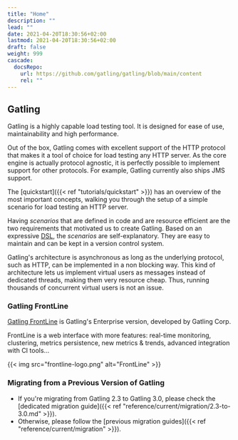 ```yaml
---
title: "Home"
description: ""
lead: ""
date: 2021-04-20T18:30:56+02:00
lastmod: 2021-04-20T18:30:56+02:00
draft: false
weight: 999
cascade:
  docsRepo:
    url: https://github.com/gatling/gatling/blob/main/content
    rel: ""
---
```


## Gatling

Gatling is a highly capable load testing tool.
It is designed for ease of use, maintainability and high performance.


Out of the box, Gatling comes with excellent support of the HTTP protocol that makes it a tool of choice for load testing any HTTP server.
As the core engine is actually protocol agnostic, it is perfectly possible to implement support for other protocols.
For example, Gatling currently also ships JMS support.

The [quickstart]({{< ref "tutorials/quickstart" >}}) has an overview of the most important concepts, walking you through the setup of a simple scenario for load testing an HTTP server.

Having *scenarios* that are defined in code and are resource efficient are the two requirements that motivated us to create Gatling. Based on an expressive [DSL](http://en.wikipedia.org/wiki/Domain-specific_language), the *scenarios* are self-explanatory. They are easy to maintain and can be kept in a version control system.

Gatling's architecture is asynchronous as long as the underlying protocol, such as HTTP, can be implemented in a non blocking way. This kind of architecture lets us implement virtual users as messages instead of dedicated threads, making them very resource cheap. Thus, running thousands of concurrent virtual users is not an issue.

### Gatling FrontLine

[Gatling FrontLine](https://gatling.io/gatling-frontline/) is Gatling's Enterprise version, developed by Gatling Corp.

FrontLine is a web interface with more features: real-time monitoring, clustering, metrics persistence, new metrics & trends, advanced integration with CI tools...

{{< img src="frontline-logo.png" alt="FrontLine" >}}

### Migrating from a Previous Version of Gatling

* If you're migrating from Gatling 2.3 to Gatling 3.0, please check the [dedicated migration guide]({{< ref "reference/current/migration/2.3-to-3.0.md" >}}).
* Otherwise, please follow the [previous migration guides]({{< ref "reference/current/migration" >}}).
